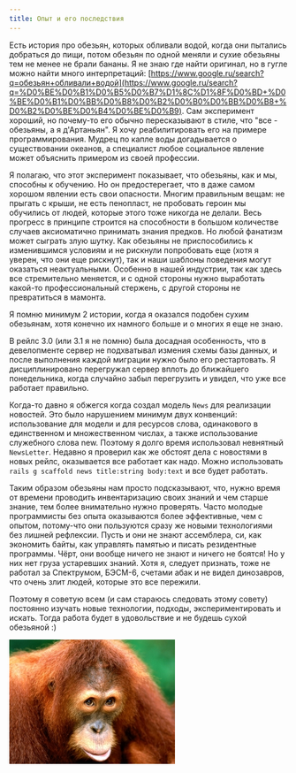```yaml
---
title: Опыт и его последствия
---
```


Есть история про обезьян, которых обливали водой, когда они пытались добраться до пищи, потом обезьян по одной  меняли и
сухие обезьяны тем не менее не брали бананы.
Я не знаю где найти оригинал, но в гугле можно найти много интерпретаций: [https://www.google.ru/search?q=обезьян+обливали+водой](https://www.google.ru/search?q=%D0%BE%D0%B1%D0%B5%D0%B7%D1%8C%D1%8F%D0%BD+%D0%BE%D0%B1%D0%BB%D0%B8%D0%B2%D0%B0%D0%BB%D0%B8+%D0%B2%D0%BE%D0%B4%D0%BE%D0%B9).
Сам эксперимент хороший, но почему-то его обычно пересказывают в стиле, что "все - обезьяны, а я д'Артаньян". Я хочу реабилитировать
его на примере программирования. Мудрец по капле воды догадывается о существовании океанов, а специалист любое социальное
явление может объяснить примером из своей профессии.

Я полагаю, что этот эксперимент показывает, что обезьяны, как и мы, способны к обучению. Но он предостерегает, что в
даже самом хорошом явлении есть свои опасности. Многим правильным вещам: не прыгать с крыши, не есть пенопласт, не пробовать героин
мы обучились от людей, которые этого тоже никогда не делали. Весь прогресс в принципе строится на способности в большом количестве случаев
аксиоматично принимать знания предков. Но любой фанатизм может сыграть злую шутку. Как обезьяны не приспособились к изменившимся
условиям и не рискнули попробовать еще (хотя я уверен, что они еще рискнут), так и наши шаблоны поведения могут оказаться неактуальными.
Особенно в нашей индустрии, так как здесь все стремительно меняется, и с одной стороны нужно выработать какой-то профессиональный стержень, с
другой стороны не превратиться в мамонта.

Я помню минимум 2 истории, когда я оказался подобен сухим обезьянам, хотя конечно их намного больше и о многих я еще не знаю.

В рейлс 3.0 (или 3.1 я не помню) была досадная особенность, что в девелопменте сервер не подхватывал измения схемы базы данных,
и после выполнения каждой миграции нужно было его рестартовать. Я дисциплинировано перегружал сервер вплоть до ближайшего понедельника,
когда случайно забыл перегрузить и увидел, что уже все работает правильно.

Когда-то давно я обжегся когда создал модель `News` для реализации новостей. Это было нарушением минимум двух конвенций: использование
для модели и для ресурсов слова, одинакового в единственном и множественном числах, а также использование служебного слова new. Поэтому
я долго время использовал невнятный `NewsLetter`. Недавно я проверил как же обстоят дела с новостями в новых рейлс, оказывается все
работает как надо. Можно использовать `rails g scaffold news title:string body:text` и все будет работать.

Таким образом обезьяны нам просто подсказывают, что, нужно время от времени проводить инвентаризацию своих знаний и чем старше знание, тем
более внимательно нужно проверять. Часто молодые программисты
без опыта оказываются более эффективные, чем с опытом, потому-что они пользуются сразу же новыми технологиями без лишней рефлексии.
Пусть и они не знают
ассемблера, си, как экономить байты, как управлять памятью и писать резидентные программы. Чёрт, они вообще ничего не знают
и ничего не боятся! Но у них нет груза устаревших знаний.
Хотя я, следует признать, тоже не работал за Спектрумом, БЭСМ-6, счетами абак и не видел динозавров,
что очень злит людей, которые это все пережили.

Поэтому я советую всем (и сам стараюсь следовать этому совету) постоянно изучать новые технологии, подходы,
экспериментировать и искать. Тогда работа будет в удовольствие и не будешь сухой обезьяной :)

<img src="/assets/4-makak/gorilka.jpg">
